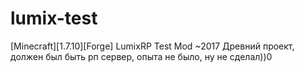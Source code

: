 # lumix-test
[Minecraft][1.7.10][Forge] LumixRP Test Mod ~2017
Древний проект, должен был быть рп сервер, опыта не было, ну не сделал))0
